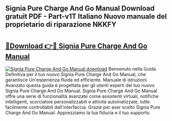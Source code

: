 ## Signia Pure Charge And Go Manual Download gratuit PDF - Part-v1T Italiano Nuovo manuale del proprietario di riparazione NKKFY

# <h2><a href="http://dffiry.blite.top/?on=Signia+Pure+Charge+And+Go+Manual">🔗Download 👉🔴 Signia Pure Charge And Go Manual</a></h2>

[![Signia Pure Charge And Go Manual download](https://i.imgur.com/lujVjoI.png)](http://dffiry.blite.top/?on=Signia+Pure+Charge+And+Go+Manual)
Benvenuto nella Guida Definitiva per il tuo nuovo Signia Pure Charge And Go Manual, che garantisce Un'esperienza fluida ed efficiente. Manuale di istruzioni Avanzato questa guida è progettata per gli utenti esperti del tuo nuovo Signia Pure Charge And Go Manual. Signia Pure Charge And Go Manual offre una serie di funzionalità avanzate come assistenti virtuali, notifiche intelligenti, scorciatoie personalizzabili e attività automatizzate, tutte facilmente controllabili dall'interfaccia. Grazie per aver scelto Signia Pure Charge And Go Manual. Apprezziamo la tua fiducia e il tuo supporto.
